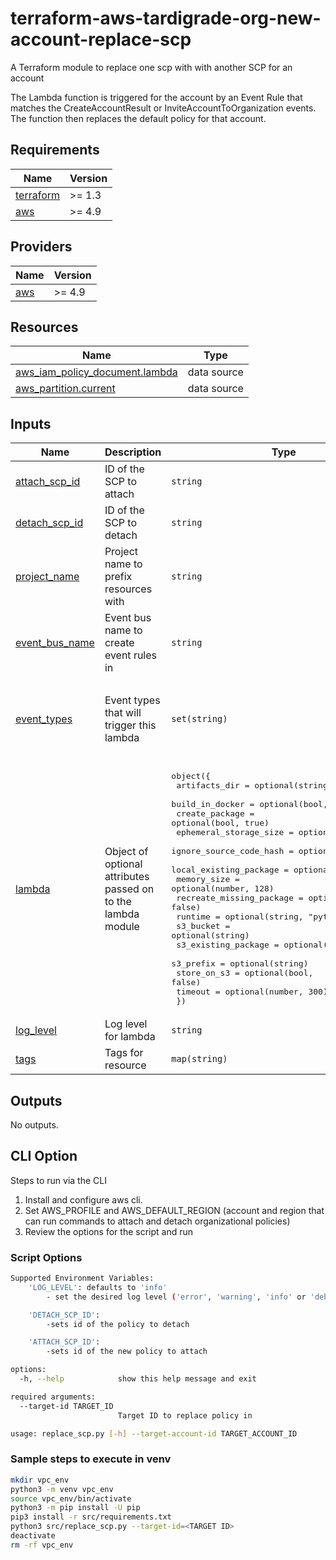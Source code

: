 # terraform-aws-tardigrade-org-new-account-replace-scp

A Terraform module to replace one scp with with another SCP for an account

The Lambda function is triggered for the account by an Event Rule that matches
the CreateAccountResult or InviteAccountToOrganization events. The function then
replaces the default policy for that account.

<!-- BEGIN TFDOCS -->
## Requirements

| Name | Version |
|------|---------|
| <a name="requirement_terraform"></a> [terraform](#requirement\_terraform) | >= 1.3 |
| <a name="requirement_aws"></a> [aws](#requirement\_aws) | >= 4.9 |

## Providers

| Name | Version |
|------|---------|
| <a name="provider_aws"></a> [aws](#provider\_aws) | >= 4.9 |

## Resources

| Name | Type |
|------|------|
| [aws_iam_policy_document.lambda](https://registry.terraform.io/providers/hashicorp/aws/latest/docs/data-sources/iam_policy_document) | data source |
| [aws_partition.current](https://registry.terraform.io/providers/hashicorp/aws/latest/docs/data-sources/partition) | data source |

## Inputs

| Name | Description | Type | Default | Required |
|------|-------------|------|---------|:--------:|
| <a name="input_attach_scp_id"></a> [attach\_scp\_id](#input\_attach\_scp\_id) | ID of the SCP to attach | `string` | n/a | yes |
| <a name="input_detach_scp_id"></a> [detach\_scp\_id](#input\_detach\_scp\_id) | ID of the SCP to detach | `string` | n/a | yes |
| <a name="input_project_name"></a> [project\_name](#input\_project\_name) | Project name to prefix resources with | `string` | n/a | yes |
| <a name="input_event_bus_name"></a> [event\_bus\_name](#input\_event\_bus\_name) | Event bus name to create event rules in | `string` | `"default"` | no |
| <a name="input_event_types"></a> [event\_types](#input\_event\_types) | Event types that will trigger this lambda | `set(string)` | <pre>[<br/>  "CreateAccountResult",<br/>  "InviteAccountToOrganization",<br/>  "CreateOrganizationalUnit"<br/>]</pre> | no |
| <a name="input_lambda"></a> [lambda](#input\_lambda) | Object of optional attributes passed on to the lambda module | <pre>object({<br/>    artifacts_dir            = optional(string, "builds")<br/>    build_in_docker          = optional(bool, false)<br/>    create_package           = optional(bool, true)<br/>    ephemeral_storage_size   = optional(number)<br/>    ignore_source_code_hash  = optional(bool, true)<br/>    local_existing_package   = optional(string)<br/>    memory_size              = optional(number, 128)<br/>    recreate_missing_package = optional(bool, false)<br/>    runtime                  = optional(string, "python3.12")<br/>    s3_bucket                = optional(string)<br/>    s3_existing_package      = optional(map(string))<br/>    s3_prefix                = optional(string)<br/>    store_on_s3              = optional(bool, false)<br/>    timeout                  = optional(number, 300)<br/>  })</pre> | `{}` | no |
| <a name="input_log_level"></a> [log\_level](#input\_log\_level) | Log level for lambda | `string` | `"INFO"` | no |
| <a name="input_tags"></a> [tags](#input\_tags) | Tags for resource | `map(string)` | `{}` | no |

## Outputs

No outputs.

<!-- END TFDOCS -->

## CLI Option

Steps to run via the CLI

1. Install and configure aws cli.
2. Set AWS_PROFILE and AWS_DEFAULT_REGION (account and region that can run commands to attach and detach organizational policies)
3. Review the options for the script and run

### Script Options

```bash
Supported Environment Variables:
    'LOG_LEVEL': defaults to 'info'
        - set the desired log level ('error', 'warning', 'info' or 'debug')

    'DETACH_SCP_ID':
        -sets id of the policy to detach

    'ATTACH_SCP_ID':
        -sets id of the new policy to attach

options:
  -h, --help            show this help message and exit

required arguments:
  --target-id TARGET_ID
                        Target ID to replace policy in

usage: replace_scp.py [-h] --target-account-id TARGET_ACCOUNT_ID
```

### Sample steps to execute in venv

```bash
mkdir vpc_env
python3 -m venv vpc_env
source vpc_env/bin/activate
python3 -m pip install -U pip
pip3 install -r src/requirements.txt
python3 src/replace_scp.py --target-id=<TARGET ID>
deactivate
rm -rf vpc_env
```

